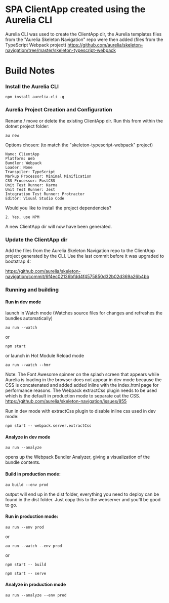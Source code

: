 # SPA ClientApp created using the Aurelia CLI

Aurelia CLI was used to create the ClientApp dir, the Aurelia templates files from the "Aurelia Skeleton Navigation" repo were then added (files from the TypeScript Webpack project)
https://github.com/aurelia/skeleton-navigation/tree/master/skeleton-typescript-webpack


# Build Notes

### Install the Aurelia CLI
```npm install aurelia-cli -g```

### Aurelia Project Creation and Configuration

Rename / move or delete the existing ClientApp dir.
Run this from within the dotnet project folder:

```au new```

Options chosen: (to match the "skeleton-typescript-webpack" project)

    Name: ClientApp
    Platform: Web
    Bundler: Webpack
    Loader: None
    Transpiler: TypeScript
    Markup Processor: Minimal Minification
    CSS Processor: PostCSS
    Unit Test Runner: Karma
    Unit Test Runner: Jest
    Integration Test Runner: Protractor
    Editor: Visual Studio Code
Would you like to install the project dependencies?

    2. Yes, use NPM

A new ClientApp dir will now have been generated.

### Update the ClientApp dir

Add the files from the Aurelia Skeleton Navigation repo to the ClientApp project generated by the CLI.
Use the last commit before it was upgraded to bootstrap 4:

https://github.com/aurelia/skeleton-navigation/commit/6f4ec02136bfdd4f4575850d32b02d369a26b4bb

### Running and building

#### Run in dev mode

launch in Watch mode (Watches source files for changes and refreshes the bundles automatically)

```au run --watch```

or

```npm start```

or launch in Hot Module Reload mode

```au run --watch --hmr```

Note: The Font Awesome spinner on the splash screen that appears while Aurelia is loading in the browser does not appear in dev mode because the CSS is concatenated and added added inline with the index.html page for performance reasons.
The Webpack extractCss plugin needs to be used which is the default in production mode to separate out the CSS.
https://github.com/aurelia/skeleton-navigation/issues/855

Run in dev mode with extractCss plugin to disable inline css used in dev mode:

```npm start -- webpack.server.extractCss```

#### Analyze in dev mode

```au run --analyze```

opens up the Webpack Bundler Analyzer, giving a visualization of the bundle contents.


#### Build in production mode:

```au build --env prod```

output will end up in the dist folder, everything you need to deploy can be found in the dist folder. Just copy this to the webserver and you'll be good to go.

#### Run in production mode:

```au run --env prod```

or

```au run --watch --env prod```

or

```npm start -- build```

```npm start -- serve```

#### Analyze in production mode

```au run --analyze --env prod```


